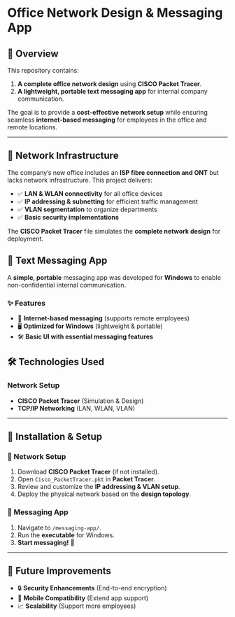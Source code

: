 # Office Network Design & Messaging App  

## 📌 Overview  
This repository contains:  
1. **A complete office network design** using **CISCO Packet Tracer**.  
2. **A lightweight, portable text messaging app** for internal company communication.  

The goal is to provide a **cost-effective network setup** while ensuring seamless **internet-based messaging** for employees in the office and remote locations.  

---

## 🏢 Network Infrastructure  
The company’s new office includes an **ISP fibre connection and ONT** but lacks network infrastructure. This project delivers:  
- ✅ **LAN & WLAN connectivity** for all office devices  
- ✅ **IP addressing & subnetting** for efficient traffic management  
- ✅ **VLAN segmentation** to organize departments  
- ✅ **Basic security implementations**  

The **CISCO Packet Tracer** file simulates the **complete network design** for deployment.  

## 💬 Text Messaging App  
A **simple, portable** messaging app was developed for **Windows** to enable non-confidential internal communication.  

### ✨ Features  
- 📡 **Internet-based messaging** (supports remote employees)  
- 🖥️ **Optimized for Windows** (lightweight & portable)  
- 🛠 **Basic UI with essential messaging features**  

## 🛠 Technologies Used  
### **Network Setup**  
- **CISCO Packet Tracer** (Simulation & Design)  
- **TCP/IP Networking** (LAN, WLAN, VLAN)  

---

## 📖 Installation & Setup  

### 🏢 Network Setup  
1. Download **CISCO Packet Tracer** (if not installed).  
2. Open `Cisco_PacketTracer.pkt` in **Packet Tracer**.  
3. Review and customize the **IP addressing & VLAN setup**.  
4. Deploy the physical network based on the **design topology**.  

### 💬 Messaging App  
1. Navigate to `/messaging-app/`.    
2. Run the **executable** for Windows.  
3. **Start messaging!** 🎉  

---

## 🚀 Future Improvements  
- 🔒 **Security Enhancements** (End-to-end encryption)  
- 📱 **Mobile Compatibility** (Extend app support)  
- 📈 **Scalability** (Support more employees)  
